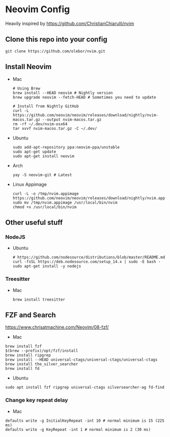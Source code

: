 # Neovim Config

Heavily inspired by https://github.com/ChristianChiarulli/nvim

## Clone this repo into your config

```
git clone https://github.com/olebor/nvim.git
```

## Install Neovim

- Mac

  ```
  # Using Brew
  brew install --HEAD neovim # Nightly version
  brew upgrade neovim --fetch-HEAD # Sometimes you need to update

  # Install from Nightly GitHub
  curl -L https://github.com/neovim/neovim/releases/download/nightly/nvim-macos.tar.gz --output nvim-macos.tar.gz
  rm -rf ~/.dev/nvim-osx64
  tar xvvf nvim-macos.tar.gz -C ~/.dev/
  ```

- Ubuntu

  ```
  sudo add-apt-repository ppa:neovim-ppa/unstable
  sudo apt-get update
  sudo apt-get install neovim
  ```

- Arch

  ```
  yay -S neovim-git # Latest
  ```

- Linux Appimage
  ```
  curl -L -o /tmp/nvim.appimage https://github.com/neovim/neovim/releases/download/nightly/nvim.appimage
  sudo mv /tmp/nvim.appimage /usr/local/bin/nvim
  chmod +x /usr/local/bin/nvim
  ```

## Other useful stuff

### NodeJS

- Ubuntu

  ```
  # https://github.com/nodesource/distributions/blob/master/README.md
  curl -fsSL https://deb.nodesource.com/setup_14.x | sudo -E bash -
  sudo apt-get install -y nodejs
  ```

### Treesitter

- Mac

  ```
  brew install treesitter
  ```

## FZF and Search

https://www.chrisatmachine.com/Neovim/08-fzf/

- Mac

```
brew install fzf
$(brew --prefix)/opt/fzf/install
brew install ripgrep
brew install --HEAD universal-ctags/universal-ctags/universal-ctags
brew install the_silver_searcher
brew install fd

```

- Ubuntu

```
sudo apt install fzf ripgrep universal-ctags silversearcher-ag fd-find

```

### Change key repeat delay

- Mac

```
defaults write -g InitialKeyRepeat -int 10 # normal minimum is 15 (225 ms)
defaults write -g KeyRepeat -int 1 # normal minimum is 2 (30 ms)
```
